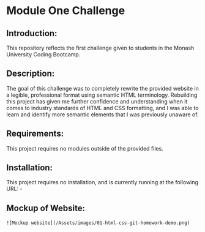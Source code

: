 # Module One Challenge

## Introduction:
This repository reflects the first challenge given to students in the Monash University Coding Bootcamp.

## Description:
The goal of this challenge was to completely rewrite the provided website in a legible, professional format using semantic HTML terminology. Rebuilding this project has given me further confidence and understanding when it comes to industry standards of HTML and CSS formatting, and I was able to learn and identify more semantic elements that I was previously unaware of.

## Requirements: 
This project requires no modules outside of the provided files.

## Installation:

This project requires no installation, and is currently running at the following URL:
    - 
    
## Mockup of Website:

    ![Mockup website](/Assets/images/01-html-css-git-homework-demo.png)
